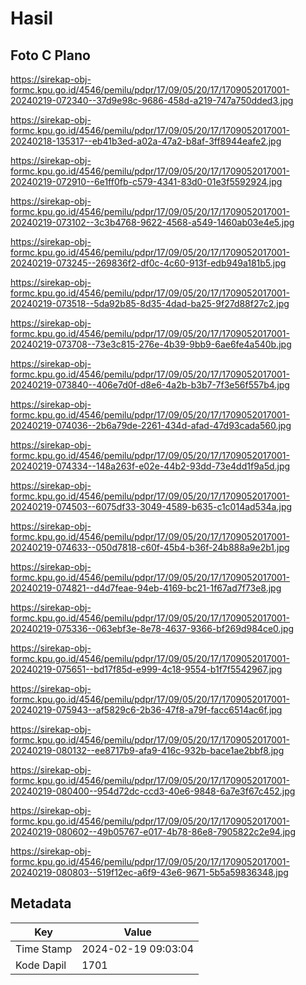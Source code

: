 # Hasil

## Foto C Plano

https://sirekap-obj-formc.kpu.go.id/4546/pemilu/pdpr/17/09/05/20/17/1709052017001-20240219-072340--37d9e98c-9686-458d-a219-747a750dded3.jpg

https://sirekap-obj-formc.kpu.go.id/4546/pemilu/pdpr/17/09/05/20/17/1709052017001-20240218-135317--eb41b3ed-a02a-47a2-b8af-3ff8944eafe2.jpg

https://sirekap-obj-formc.kpu.go.id/4546/pemilu/pdpr/17/09/05/20/17/1709052017001-20240219-072910--6e1ff0fb-c579-4341-83d0-01e3f5592924.jpg

https://sirekap-obj-formc.kpu.go.id/4546/pemilu/pdpr/17/09/05/20/17/1709052017001-20240219-073102--3c3b4768-9622-4568-a549-1460ab03e4e5.jpg

https://sirekap-obj-formc.kpu.go.id/4546/pemilu/pdpr/17/09/05/20/17/1709052017001-20240219-073245--269836f2-df0c-4c60-913f-edb949a181b5.jpg

https://sirekap-obj-formc.kpu.go.id/4546/pemilu/pdpr/17/09/05/20/17/1709052017001-20240219-073518--5da92b85-8d35-4dad-ba25-9f27d88f27c2.jpg

https://sirekap-obj-formc.kpu.go.id/4546/pemilu/pdpr/17/09/05/20/17/1709052017001-20240219-073708--73e3c815-276e-4b39-9bb9-6ae6fe4a540b.jpg

https://sirekap-obj-formc.kpu.go.id/4546/pemilu/pdpr/17/09/05/20/17/1709052017001-20240219-073840--406e7d0f-d8e6-4a2b-b3b7-7f3e56f557b4.jpg

https://sirekap-obj-formc.kpu.go.id/4546/pemilu/pdpr/17/09/05/20/17/1709052017001-20240219-074036--2b6a79de-2261-434d-afad-47d93cada560.jpg

https://sirekap-obj-formc.kpu.go.id/4546/pemilu/pdpr/17/09/05/20/17/1709052017001-20240219-074334--148a263f-e02e-44b2-93dd-73e4dd1f9a5d.jpg

https://sirekap-obj-formc.kpu.go.id/4546/pemilu/pdpr/17/09/05/20/17/1709052017001-20240219-074503--6075df33-3049-4589-b635-c1c014ad534a.jpg

https://sirekap-obj-formc.kpu.go.id/4546/pemilu/pdpr/17/09/05/20/17/1709052017001-20240219-074633--050d7818-c60f-45b4-b36f-24b888a9e2b1.jpg

https://sirekap-obj-formc.kpu.go.id/4546/pemilu/pdpr/17/09/05/20/17/1709052017001-20240219-074821--d4d7feae-94eb-4169-bc21-1f67ad7f73e8.jpg

https://sirekap-obj-formc.kpu.go.id/4546/pemilu/pdpr/17/09/05/20/17/1709052017001-20240219-075336--063ebf3e-8e78-4637-9366-bf269d984ce0.jpg

https://sirekap-obj-formc.kpu.go.id/4546/pemilu/pdpr/17/09/05/20/17/1709052017001-20240219-075651--bd17f85d-e999-4c18-9554-b1f7f5542967.jpg

https://sirekap-obj-formc.kpu.go.id/4546/pemilu/pdpr/17/09/05/20/17/1709052017001-20240219-075943--af5829c6-2b36-47f8-a79f-facc6514ac6f.jpg

https://sirekap-obj-formc.kpu.go.id/4546/pemilu/pdpr/17/09/05/20/17/1709052017001-20240219-080132--ee8717b9-afa9-416c-932b-bace1ae2bbf8.jpg

https://sirekap-obj-formc.kpu.go.id/4546/pemilu/pdpr/17/09/05/20/17/1709052017001-20240219-080400--954d72dc-ccd3-40e6-9848-6a7e3f67c452.jpg

https://sirekap-obj-formc.kpu.go.id/4546/pemilu/pdpr/17/09/05/20/17/1709052017001-20240219-080602--49b05767-e017-4b78-86e8-7905822c2e94.jpg

https://sirekap-obj-formc.kpu.go.id/4546/pemilu/pdpr/17/09/05/20/17/1709052017001-20240219-080803--519f12ec-a6f9-43e6-9671-5b5a59836348.jpg


## Metadata

| Key        | Value               |
| ---------- | ------------------- |
| Time Stamp | 2024-02-19 09:03:04 |
| Kode Dapil | 1701                |



